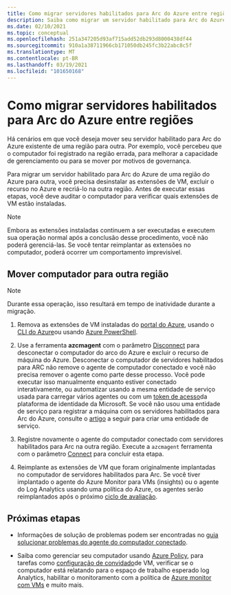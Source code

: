 ```yaml
---
title: Como migrar servidores habilitados para Arc do Azure entre regiões
description: Saiba como migrar um servidor habilitado para Arc do Azure de uma região para outra.
ms.date: 02/10/2021
ms.topic: conceptual
ms.openlocfilehash: 251a347205d93af715add52db293d8000438df44
ms.sourcegitcommit: 910a1a38711966cb171050db245fc3b22abc8c5f
ms.translationtype: MT
ms.contentlocale: pt-BR
ms.lasthandoff: 03/19/2021
ms.locfileid: "101650168"
---
```

# <a name="how-to-migrate-azure-arc-enabled-servers-across-regions"></a>Como migrar servidores habilitados para Arc do Azure entre regiões

Há cenários em que você deseja mover seu servidor habilitado para Arc do Azure existente de uma região para outra. Por exemplo, você percebeu que o computador foi registrado na região errada, para melhorar a capacidade de gerenciamento ou para se mover por motivos de governança.

Para migrar um servidor habilitado para Arc do Azure de uma região do Azure para outra, você precisa desinstalar as extensões de VM, excluir o recurso no Azure e recriá-lo na outra região. Antes de executar essas etapas, você deve auditar o computador para verificar quais extensões de VM estão instaladas.

> [!NOTE]
> Embora as extensões instaladas continuem a ser executadas e executem sua operação normal após a conclusão desse procedimento, você não poderá gerenciá-las. Se você tentar reimplantar as extensões no computador, poderá ocorrer um comportamento imprevisível.

## <a name="move-machine-to-other-region"></a>Mover computador para outra região

> [!NOTE]
> Durante essa operação, isso resultará em tempo de inatividade durante a migração.

1. Remova as extensões de VM instaladas do [portal do Azure](manage-vm-extensions-portal.md#uninstall-extension), usando o [CLI do Azure](manage-vm-extensions-cli.md#remove-an-installed-extension)ou usando [Azure PowerShell](manage-vm-extensions-powershell.md#remove-an-installed-extension).

2. Use a ferramenta **azcmagent** com o parâmetro [Disconnect](manage-agent.md#disconnect) para desconectar o computador do arco do Azure e excluir o recurso de máquina do Azure. Desconectar o computador de servidores habilitados para ARC não remove o agente de computador conectado e você não precisa remover o agente como parte desse processo. Você pode executar isso manualmente enquanto estiver conectado interativamente, ou automatizar usando a mesma entidade de serviço usada para carregar vários agentes ou com um [token de acesso](../../active-directory/develop/access-tokens.md)da plataforma de identidade da Microsoft. Se você não usou uma entidade de serviço para registrar a máquina com os servidores habilitados para Arc do Azure, consulte o [artigo](onboard-service-principal.md#create-a-service-principal-for-onboarding-at-scale) a seguir para criar uma entidade de serviço.

3. Registre novamente o agente do computador conectado com servidores habilitados para Arc na outra região. Execute a `azcmagent` ferramenta com o parâmetro [Connect](manage-agent.md#connect) para concluir esta etapa.

4. Reimplante as extensões de VM que foram originalmente implantadas no computador de servidores habilitados para Arc. Se você tiver implantado o agente do Azure Monitor para VMs (insights) ou o agente do Log Analytics usando uma política do Azure, os agentes serão reimplantados após o próximo [ciclo de avaliação](../../governance/policy/how-to/get-compliance-data.md#evaluation-triggers).

## <a name="next-steps"></a>Próximas etapas

* Informações de solução de problemas podem ser encontradas no [guia solucionar problemas do agente do computador conectado](troubleshoot-agent-onboard.md).

* Saiba como gerenciar seu computador usando [Azure Policy](../../governance/policy/overview.md), para tarefas como [configuração de convidado](../../governance/policy/concepts/guest-configuration.md)de VM, verificar se o computador está relatando para o espaço de trabalho esperado log Analytics, habilitar o monitoramento com a política de [Azure monitor com VMs](../../azure-monitor/vm/vminsights-enable-policy.md) e muito mais.